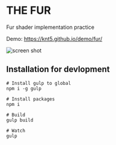 # THE FUR

Fur shader implementation practice

Demo: https://knt5.github.io/demo/fur/

![screen shot](https://knt5.github.io/assets/img/twitter/summary-large-image/fur.jpg)


## Installation for devlopment

```
# Install gulp to global
npm i -g gulp

# Install packages
npm i

# Build
gulp build

# Watch
gulp
```
